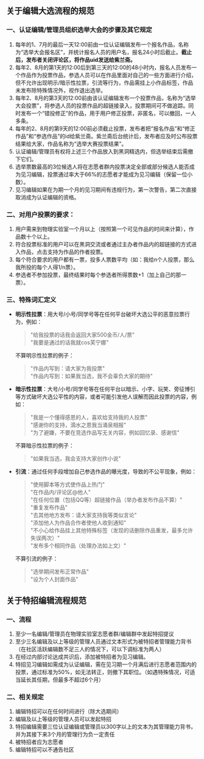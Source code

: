 ## 关于编辑大选流程的规范
  
### 一、认证编辑/管理员组织选举大会的步骤及其它规定
  
  1. 每年的1、7月的最后一天12:00前由一位认证编辑发布一个报名作品，名称为“选举大会报名区”，并统计报名人员的用户名，报名24小时后截止。**截止后，发布者关闭评论区，将作品uid发送给紫兰斋。**
  2. 每年2、8月的第1天的12:00后到第三天的12:00的48小时内，报名人员发布一个作品作为投票作品，参选人员可以在作品里面对自己的一些方面进行介绍，但不允许出现明示/暗示性拉票，引流等行为，作品需挂上小作品标签，作品未发布除特殊情况外，视作退出选举。
  3. 每年2、8月的第3天的12:00前由该认证编辑发布一个投票作品，名称为“选举大会投票”，将参选人员的投票作品的超链接录入，投票期间可不做追踪。同时发布一个“错投修正”的作品，用于用户修正投票，非匿名，可以撤回，一人多条。
  4. 每年的2、8月的第9天的12:00前必须截止投票，发布者把“报名作品”和“修正作品”和“参选作品”的id给紫兰斋。紫兰斋后台统计后，发布者应及时公布投票结果给大家，作品名称为“选举大赛投票结果”。
  5. 认证编辑/管理员有权将上述三个作品放入到黑洞精选内，但选举结束后需撤下它们。
  6. 选举票数最高的3位候选人将在志愿者群内投票决定全部或部分候选人能否成为见习编辑，投票通过率大于66%的志愿者才能成为见习编辑（保留一位小数）。
  7. 见习编辑如果在为期一个月的见习期间有违规行为，第一次警告，第二次直接取消成为认证编辑的资格。
  
  ### 二、对用户投票的要求：
  
  1. 用户需来到物理实验室一个月以上（按照第一个可见作品的时间来计算），作品数十个以上。
  2. 符合投票标准的用户可以在黑洞交流或者通过主办者作品内的超链接的方式进入作品，点击支持为作品的作者投票。
  3. 每个符合要求的用户都有一票，投多人票数平均（如：我给n个人投票，那么我所投的每个人得1/n票）。
  4. 参选者不参加投票，最终结果时每个参选者所得票数+1（加上自己的那一票）。
  
  ### 三、特殊词汇定义
  
  - **明示性拉票**：用大号/小号/同学号等在任何平台破坏大选公平的恶意拉票行为，例如：
    > "给我投票的话我会返回大家500金币/人/票"  
    > "我要是通过的话我就cos芙宁娜"
  
    不算明示性拉票的例子：
    > "作品内写到：请大家为我投票"  
    > "作品内写到：如果我当选，我不会辜负大家的期待"
  
  - **暗示性拉票**：大号/小号/同学号等在任何平台以暗示、小字、玩笑、旁征博引等方式破坏大选公平性的内容，或者可能引发他人误解而因此投票的内容，例如：
    > "我是一个懂得感恩的人，喜欢给支持我的人投票"  
    > "感谢你的支持，滴水之恩我当涌泉相报"  
    > "为了避嫌，不要在竞选作品写无关内容，例如回忆录、感谢信"
  
    不算暗示性拉票的例子：
    > "如果我当选，我会支持大家创作小说"
  
  - **引流**：通过任何手段增加自己参选作品的曝光度，导致的不公平现象，例如：
    > "使用脚本等方式使作品上热门"  
    > "在作品内/评论区@他人"  
    > "在任何位置（包括QQ等）超链接作品（举办者发布作品不算）"  
    > "重复发布作品"  
    > "去其他地方发布：请大家支持我等类似言论"  
    > "添加他人为作品合作者使他人收到通知"  
    > "不小心给作品挂上其他特殊标签（发现的话删除作品重发，最多允许失误两次）"  
    > "发布多个相同作品（处理办法如上文）"
  
    不算引流的例子：
    > "选举期间发布正常作品"  
    > "设为个人封面作品"


## 关于特招编辑流程规范

### 一、流程

1. 至少一名编辑/管理员在物理实验室志愿者群/编辑群中发起特招提议
2. 至少三名编辑及以上等级的管理人员通过文本形式为被特招者管理能力背书（在社区活跃编辑数不足三人的情况下，可以下调标准为两人）
3. 在经过内部讨论达成共识后，添加被特招者为见习编辑。
4. 特招见习编辑如需成为认证编辑，需在见习期一个月满后进行志愿者范围内的投票，通过标准为50%，如无法转正，则撤下其职位。（如遇特殊情况，可适当延长其任期，但最多不超过6个月）

### 二、相关规定

1. 编辑特招可以在任何时间进行（除大选期间）
2. 编辑及以上等级的管理人员可以发起特招
3. 特招编辑需要三位认证编辑或管理员以300字以上的文本为其管理能力背书，并为其接下来3个月的管理行为负一定责任
4. 被特招者应为志愿者
5. 编辑特招可以不通告社区

